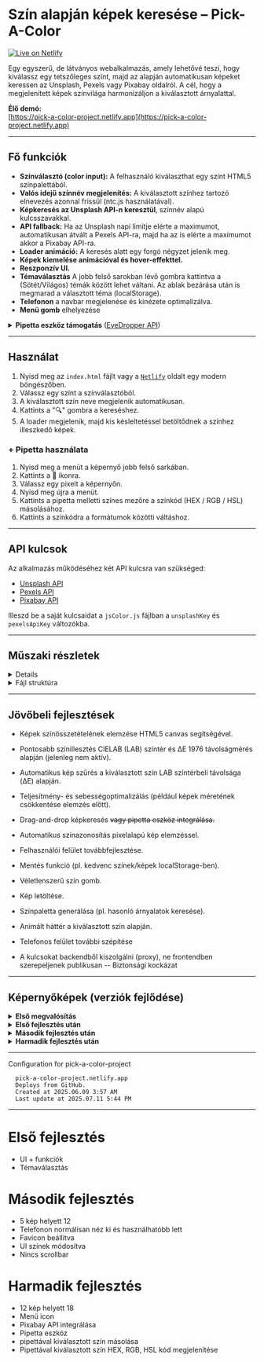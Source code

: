 # Szín alapján képek keresése – Pick-A-Color

[![Live on Netlify](https://img.shields.io/badge/Live_on-Netlify-brightgreen?style=for-the-badge&logo=netlify&logoColor=white)](https://pick-a-color-project.netlify.app)

Egy egyszerű, de látványos webalkalmazás, amely lehetővé teszi, hogy kiválassz egy tetszőleges színt, majd az alapján automatikusan képeket keressen az Unsplash, Pexels vagy Pixabay oldalról. A cél, hogy a megjelenített képek színvilága harmonizáljon a kiválasztott árnyalattal.

**Élő demó:**  
[https://pick-a-color-project.netlify.app](https://pick-a-color-project.netlify.app)

---

## Fő funkciók

- **Színválasztó (color input):** A felhasználó kiválaszthat egy színt HTML5 színpalettából.
- **Valós idejű színnév megjelenítés:** A kiválasztott színhez tartozó elnevezés azonnal frissül (ntc.js használatával).
- **Képkeresés az Unsplash API-n keresztül**, színnév alapú kulcsszavakkal.
- **API fallback:** Ha az Unsplash napi limitje elérte a maximumot, automatikusan átvált a Pexels API-ra, majd ha az is elérte a maximumot akkor a Pixabay API-ra.
- **Loader animáció:** A keresés alatt egy forgó négyzet jelenik meg.
- **Képek kiemelése animációval és hover-effekttel.**
- **Reszponzív UI.**
- **Témaválasztás** A jobb felső sarokban lévő gombra kattintva a (Sötét/Világos) témák között lehet váltani. Az ablak bezárása után is megmarad a választott téma (localStorage).
- **Telefonon** a navbar megjelenése és kinézete optimalizálva.
- **Menü gomb** elhelyezése

<details>
<summary><strong>Pipetta eszköz támogatás</strong> (<a href="https://developer.chrome.com/docs/capabilities/web-apis/eyedropper">EyeDropper API</a>)</summary>

| Böngésző | Verzió | Támogatás |
|----------|--------|-----------|
| ![Chrome](https://img.shields.io/badge/Chrome-95%2B-brightgreen?logo=google-chrome&logoColor=white) | 95+ | ✅ |
| ![Edge](https://img.shields.io/badge/Edge-95%2B-brightgreen?logo=microsoft-edge&logoColor=white) | 95+ | ✅ |
| ![Firefox](https://img.shields.io/badge/Firefox-Nem%20támogatott-red?logo=firefox-browser&logoColor=white) | – | ❌ |
| ![Safari](https://img.shields.io/badge/Safari-Nem%20támogatott-red?logo=safari&logoColor=white) | – | ❌ |

</details>


---

## Használat
      
1. Nyisd meg az `index.html` fájlt vagy a [`Netlify`](https://pick-a-color-project.netlify.app) oldalt egy modern böngészőben.
2. Válassz egy színt a színválasztóból.
3. A kiválasztott szín neve megjelenik automatikusan.
4. Kattints a "🔍" gombra a kereséshez.
5. A loader megjelenik, majd kis késleltetéssel betöltődnek a színhez illeszkedő képek.
      
### + Pipetta használata
      
1. Nyisd meg a menüt a képernyő jobb felső sarkában.
2. Kattints a 💉 ikonra.
3. Válassz egy pixelt a képernyőn.
4. Nyisd meg újra a menüt.
5. Kattints a pipetta melletti színes mezőre a színkód (HEX / RGB / HSL) másolásához.
6. Kattints a színkódra a formátumok közötti váltáshoz.

---

## API kulcsok

Az alkalmazás működéséhez két API kulcsra van szükséged:

- [Unsplash API](https://unsplash.com/developers)
- [Pexels API](https://www.pexels.com/api/)
- [Pixabay API](https://pixabay.com/api/docs/)

Illeszd be a saját kulcsaidat a `jsColor.js` fájlban a `unsplashKey` és `pexelsApiKey` változókba.

---

## Műszaki részletek

<details>
      
- **Színnév meghatározás:** [`ntc.js`](https://github.com/insomnious0x01/ntc-js/blob/master/ntc.js) (Name That Color)
- **Stílus:** CSS és Bootstrap 4.6.2 alapú megvalósítás, animált hover-hatásokkal, interaktív keresőgombbal és témaválasztó gombbal.
- **Logó:** A bal felső sarokban található logót a [`Logo`](https://logo.com/) oldalán készítettem el.
- **Kereső ikon:** Flaticon: [`ICON`](https://www.flaticon.com/free-icon/search_3686896?term=search&page=1&position=16&origin=tag&related_id=3686896) Világos: #ecca2f  Sötét: #9ba7f3
- **Font:** [`Groovetastic`](https://www.dafont.com/groovetastic.font)
- **Favicon:** [`Favicon.io`](https://favicon.io/emoji-favicons/artist-palette/) Emoji Favicons > artist palette
- **Menü ikon:** [`Flaticon`](https://www.flaticon.com/free-icon/menu_660376?term=menu&page=1&position=48&origin=tag&related_id=660376) Világos: #ecca2f  Sötét: #9ba7f3
- **Pipetta ikon:** [`Flaticon`](https://www.flaticon.com/free-icon/dropper_9210683?term=pipette&page=3&position=84&origin=tag&related_id=9210683) + Szinezés
</details>

<details>
      <summary>Fájl struktúra</summary>

```bash
.
└── Pick-A-Color/
    ├── index.html
    ├── README.md
    ├── js/
    │   ├── jsColor.js
    │   └── ntc.js
    ├── css/
    │   └── styleColor.css
    ├── font/
    │   ├── Groovetastic Free.otf
    │   ├── MyWorking.otf
    │   └── rocketcommand.ttf
    └── img/
        ├── dropper-dark.png
        ├── dropper-light.png
        ├── favicon-32x32.png
        ├── menu-dark.png
        ├── menu-light.png
        ├── pick-a-color-logo-dark.png
        ├── pick-a-color-logo-light.png
        ├── pick-a-color-logo-transparent-dark.png
        ├── pick-a-color-logo-transparent-light.png
        ├── search-dark.png
        └── search-light.png
```
      
</details>

---

## Jövőbeli fejlesztések

-    Képek színösszetételének elemzése HTML5 canvas segítségével.
-    Pontosabb színillesztés CIELAB (LAB) színtér és ΔE 1976 távolságmérés alapján (jelenleg nem aktív).
-    Automatikus kép szűrés a kiválasztott szín LAB színtérbeli távolsága (ΔE) alapján.
-    Teljesítmény- és sebességoptimalizálás (például képek méretének csökkentése elemzés előtt).
-    Drag-and-drop képkeresés ~~vagy pipetta eszköz integrálása.~~
-    Automatikus színazonosítás pixelalapú kép elemzéssel.
-    Felhasználói felület továbbfejlesztése.


-    Mentés funkció (pl. kedvenc színek/képek localStorage-ben).
-    Véletlenszerű szín gomb.
-    Kép letöltése.
-    Színpaletta generálása (pl. hasonló árnyalatok keresése).
-    Animált háttér a kiválasztott szín alapján.
-    Telefonos felület további szépítése


-    A kulcsokat backendből kiszolgálni (proxy), ne frontendben szerepeljenek publikusan -- Biztonsági kockázat

---

## Képernyőképek (verziók fejlődése)

<details>
<summary><strong>Első megvalósítás</strong></summary>
      
<img src="https://github.com/user-attachments/assets/a2ed5a95-0c51-4474-9649-6fe22c24d7e1" alt="image" width="550"/>
</details> 

<details> 
<summary><strong>Első fejlesztés után</strong></summary>
      
<img src="https://github.com/user-attachments/assets/fb9bf8ed-234c-4520-a7f6-5eba2ce84f94" alt="image" width="550"/>
</details> 

<details> 
<summary><strong>Második fejlesztés után</strong></summary>
      
#### Sötét
<img src="https://github.com/user-attachments/assets/cba3f5e2-c652-4a2c-ac22-2e7a05d41087" alt="image" width="550"/>

#### Világos
<img src="https://github.com/user-attachments/assets/6a630e4d-2884-4176-ad41-651a065c4d3a" alt="V3-light" width="550"/>

#### Favicon 
<img src="https://github.com/user-attachments/assets/bd067e60-e0a6-4b13-bb96-7b76df208d66" alt="V3-favicon" width="550"/>

#### Telefon
<img src="https://github.com/user-attachments/assets/29c9f0b5-632b-40d9-8ddb-0bfded13de24" alt="V3-dark-phone" width="250"/>
</details> 

<details> 
<summary><strong>Harmadik fejlesztés után</strong></summary>

#### Sötét
<img src="https://github.com/user-attachments/assets/dc0ddbff-c783-48d3-9310-571df055977c" alt="V4-dark" width="550"/>
</details> 

---


Configuration for pick-a-color-project

      pick-a-color-project.netlify.app
      Deploys from GitHub.
      Created at 2025.06.09 3:57 AM
      Last update at 2025.07.11 5:44 PM

---

# Első fejlesztés

- UI + funkciók
- Témaválasztás

# Második fejlesztés

- 5 kép helyett 12
- Telefonon normálisan néz ki és használhatóbb lett
- Favicon beállítva
- UI színek módosítva
- Nincs scrollbar

# Harmadik fejlesztés

- 12 kép helyett 18
- Menü icon
- Pixabay API integrálása
- Pipetta eszköz
- pipettával kiválasztott szín másolása
- Pipettával kiválasztott szín HEX, RGB, HSL kód megjelenítése

